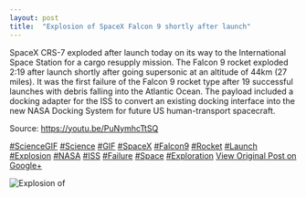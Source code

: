 ```yaml
---
layout: post
title:  "Explosion of SpaceX Falcon 9 shortly after launch"
---
```


SpaceX CRS-7 exploded after launch today on its way to the International Space Station for a cargo resupply mission. The Falcon 9 rocket exploded 2:19 after launch shortly after going supersonic at an altitude of 44km (27 miles). It was the first failure of the Falcon 9 rocket type after 19 successful launches with debris falling into the Atlantic Ocean. The payload included a docking adapter for the ISS to convert an existing docking interface into the new NASA Docking System for future US human-transport spacecraft.  
  
Source: <https://youtu.be/PuNymhcTtSQ>  
  
[#ScienceGIF](https://plus.google.com/s/%23ScienceGIF/posts) [#Science](https://plus.google.com/s/%23Science/posts) [#GIF](https://plus.google.com/s/%23GIF/posts) [#SpaceX](https://plus.google.com/s/%23SpaceX/posts) [#Falcon9](https://plus.google.com/s/%23Falcon9/posts) [#Rocket](https://plus.google.com/s/%23Rocket/posts) [#Launch](https://plus.google.com/s/%23Launch/posts) [#Explosion](https://plus.google.com/s/%23Explosion/posts) [#NASA](https://plus.google.com/s/%23NASA/posts) [#ISS](https://plus.google.com/s/%23ISS/posts) [#Failure](https://plus.google.com/s/%23Failure/posts) [#Space](https://plus.google.com/s/%23Space/posts) [#Exploration](https://plus.google.com/s/%23Exploration/posts)
[View Original Post on Google+](https://plus.google.com/+ColinSullender/posts/g7kXbL1DNk4)

![Explosion of](/assets/img/2015-06-28-Explosion-of.gif)

